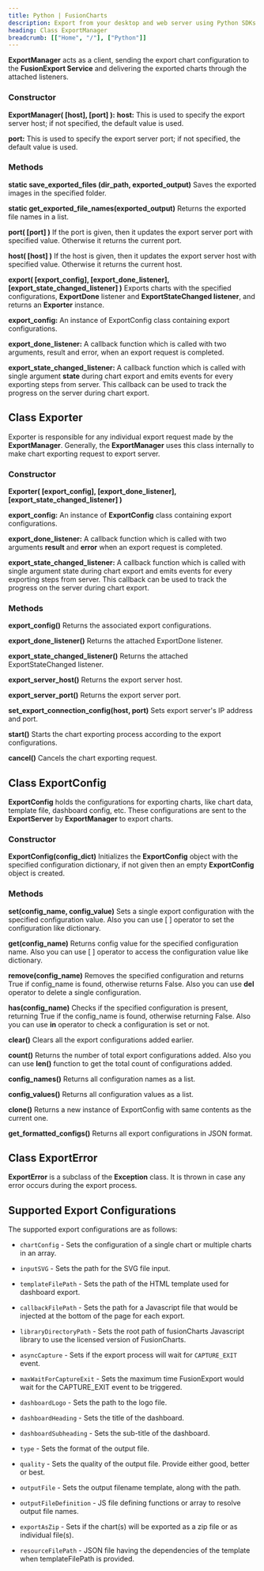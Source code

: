 ```yaml
---
title: Python | FusionCharts
description: Export from your desktop and web server using Python SDKs. A complete list of API reference.
heading: Class ExportManager
breadcrumb: [["Home", "/"], ["Python"]]
---
```


__ExportManager__ acts as a client, sending the export chart configuration to the **FusionExport Service** and delivering the exported charts through the attached listeners.

### Constructor

**ExportManager( [host], [port] ):**
__host:__ This is used to specify the export server host; if not specified, the default value is used.

__port:__ This is used to specify the export server port; if not specified, the default value is used. 

### Methods

**static save_exported_files (dir_path, exported_output)**
Saves the exported images in the specified folder.

**static get_exported_file_names(exported_output)**
Returns the exported file names in a list.

**port( [port] )**
If the port is given, then it updates the export server port with specified value. Otherwise it returns the current port.

**host( [host] )**
If the host is given, then it updates the export server host with specified value. Otherwise it returns the current host.

**export( [export_config], [export_done_listener], [export_state_changed_listener] )**
Exports charts with the specified configurations, **ExportDone** listener and **ExportStateChanged listener**, and returns an **Exporter** instance.

__export_config:__ An instance of ExportConfig class containing export configurations.

__export_done_listener:__ A callback function which is called with two arguments, result and error, when an export request is completed.

__export_state_changed_listener:__ A callback function which is called with single argument __state__ during chart export and emits events for every exporting steps from server. This callback  can be used to track the progress on the server during chart export.

## Class Exporter

Exporter is responsible for any individual export request made by the __ExportManager__. Generally, the __ExportManager__ uses this class internally to make chart exporting request to export server.

### Constructor

**Exporter( [export_config], [export_done_listener], [export_state_changed_listener] )**

__export_config:__ An instance of __ExportConfig__ class containing export configurations.

__export_done_listener:__ A callback function which is called with two arguments __result__ and __error__ when an export request is completed.

__export_state_changed_listener:__ A callback function which is called with single argument state during chart export and emits events for every exporting steps from server. This callback  can be used to track the progress on the server during chart export.

### Methods

**export_config()**
Returns the associated export configurations.

**export_done_listener()**
Returns the attached ExportDone listener.

**export_state_changed_listener()**
Returns the attached ExportStateChanged listener.

**export_server_host()**
Returns the export server host.

**export_server_port()**
Returns the export server port.

**set_export_connection_config(host, port)**
Sets export server's IP address and port.

**start()**
Starts the chart exporting process according to the export configurations.

**cancel()**
Cancels the chart exporting request.

## Class ExportConfig

__ExportConfig__ holds the configurations for exporting charts, like chart data, template file, dashboard config, etc. These configurations are sent to the __ExportServer__ by __ExportManager__ to export charts.

### Constructor

**ExportConfig(config_dict)**
Initializes the __ExportConfig__ object with the specified configuration dictionary, if not given then an empty __ExportConfig__ object is created.

### Methods

**set(config_name, config_value)**
Sets a single export configuration with the specified configuration value. Also you can use [ ] operator to set the configuration like dictionary.

**get(config_name)**
Returns config value for the specified configuration name. Also you can use [ ] operator to access the configuration value like dictionary.

**remove(config_name)**
Removes the specified configuration and returns True if config_name is found, otherwise returns False. Also you can use __del__ operator to delete a single configuration.

**has(config_name)**
Checks if the specified configuration is present, returning True if the config_name is found, otherwise returning False. Also you can use __in__ operator to check a configuration is set or not.

**clear()**
Clears all the export configurations added earlier.

**count()**
Returns the number of total export configurations added. Also you can use __len()__ function to get the total count of configurations added.

**config_names()**
Returns all configuration names as a list.

**config_values()**
Returns all configuration values as a list.

**clone()**
Returns a new instance of ExportConfig with same contents as the current one.

**get_formatted_configs()**
Returns all export configurations in JSON format.

## Class ExportError

__ExportError__ is a subclass of the __Exception__ class. It is thrown in case any error occurs during the export process.

## Supported Export Configurations

The supported export configurations are as follows:

* `chartConfig` - Sets the configuration of a single chart or multiple charts in an array.

* `inputSVG` - Sets the path for the SVG file input.

* `templateFilePath` - Sets the path of the HTML template used for dashboard export.

* `callbackFilePath` - Sets the path for a Javascript file that would be injected at the bottom of the page for each export.

* `libraryDirectoryPath` - Sets the root path of fusionCharts Javascript library to use the licensed version of FusionCharts.

* `asyncCapture` - Sets if the export process will wait for `CAPTURE_EXIT` event.

* `maxWaitForCaptureExit` - Sets the maximum time FusionExport would wait for the CAPTURE_EXIT event to be triggered.

* `dashboardLogo` - Sets the path to the logo file.

* `dashboardHeading` - Sets the title of the dashboard.

* `dashboardSubheading` - Sets the sub-title of the dashboard.

* `type` - Sets the format of the output file.

* `quality` - Sets the quality of the output file. Provide either good, better or best.

* `outputFile` - Sets the output filename template, along with the path.

* `outputFileDefinition` - JS file defining functions or array to resolve output file names.

* `exportAsZip` - Sets if the chart(s) will be exported as a zip file or as individual file(s).

* `resourceFilePath` - JSON file having the dependencies of the template when templateFilePath is provided.